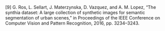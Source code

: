 [9] G. Ros, L. Sellart, J. Materzynska, D. Vazquez, and A. M. Lopez, “The
synthia dataset: A large collection of synthetic images for semantic
segmentation of urban scenes,” in Proceedings of the IEEE Conference
on Computer Vision and Pattern Recognition, 2016, pp. 3234–3243.
